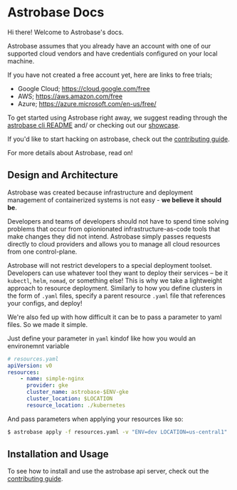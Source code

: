 # Astrobase Docs

Hi there! Welcome to Astrobase's docs.

Astrobase assumes that you already have an account with one of our supported cloud vendors and have credentials configured on your local machine.

If you have not created a free account yet, here are links to free trials;
- Google Cloud; https://cloud.google.com/free
- AWS; https://aws.amazon.com/free
- Azure; https://azure.microsoft.com/en-us/free/

To get started using Astrobase right away, we suggest reading through the [astrobase cli README](https://github.com/astrobase/cli/blob/main/README.md) and/ or checking out our [showcase](https://github.com/astrobase/showcase).

If you'd like to start hacking on astrobase, check out the [contributing guide](../CONTRIBUTING.md).

For more details about Astrobase, read on!

## Design and Architecture

Astrobase was created because infrastructure and deployment management of containerized systems is not easy - **we believe it should be**.

Developers and teams of developers should not have to spend time solving problems that occur from opionionated infrastructure-as-code tools that make changes they did not intend. Astrobase simply passes requests directly to cloud providers and allows you to manage all cloud resources from one control-plane.

Astrobase will not restrict developers to a special deployment toolset. Developers can use whatever tool they want to deploy their services – be it `kubectl`, `helm`, `nomad`, or something else! This is why we take a lightweight approach to resource deployment. Similarly to how you define clusters in the form of `.yaml` files, specify a parent resource `.yaml` file that references your configs, and deploy!

We're also fed up with how difficult it can be to pass a parameter to yaml files. So we made it simple.

Just define your parameter in `yaml` kindof like how you would an environemnt variable

```yaml
# resources.yaml
apiVersion: v0
resources:
    - name: simple-nginx
      provider: gke
      cluster_name: astrobase-$ENV-gke
      cluster_location: $LOCATION
      resource_location: ./kubernetes
```

And pass parameters when applying your resources like so:

```sh
$ astrobase apply -f resources.yaml -v "ENV=dev LOCATION=us-central1"
```


## Installation and Usage

To see how to install and use the astrobase api server, check out the [contributing guide](../CONTRIBUTING.md).
